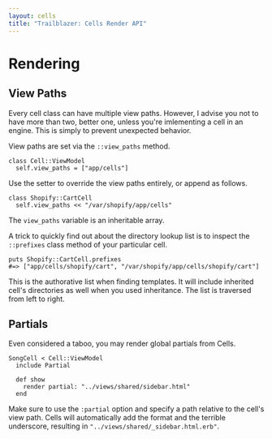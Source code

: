 ```yaml
---
layout: cells
title: "Trailblazer: Cells Render API"
---
```


# Rendering

## View Paths

Every cell class can have multiple view paths. However, I advise you not to have more than two, better one, unless you're imlementing a cell in an engine. This is simply to prevent unexpected behavior.

View paths are set via the `::view_paths` method.


	class Cell::ViewModel
	  self.view_paths = ["app/cells"]


Use the setter to override the view paths entirely, or append as follows.


	class Shopify::CartCell
	  self.view_paths << "/var/shopify/app/cells"


The `view_paths` variable is an inheritable array.

A trick to quickly find out about the directory lookup list is to inspect the `::prefixes` class method of your particular cell.


	puts Shopify::CartCell.prefixes
	#=> ["app/cells/shopify/cart", "/var/shopify/app/cells/shopify/cart"]


This is the authorative list when finding templates. It will include inherited cell's directories as well when you used inheritance. The list is traversed from left to right.

## Partials

Even considered a taboo, you may render global partials from Cells.


	SongCell < Cell::ViewModel
	  include Partial

	  def show
	    render partial: "../views/shared/sidebar.html"
	  end


Make sure to use the `:partial` option and specify a path relative to the cell's view path. Cells will automatically add the format and the terrible underscore, resulting in `"../views/shared/_sidebar.html.erb"`.